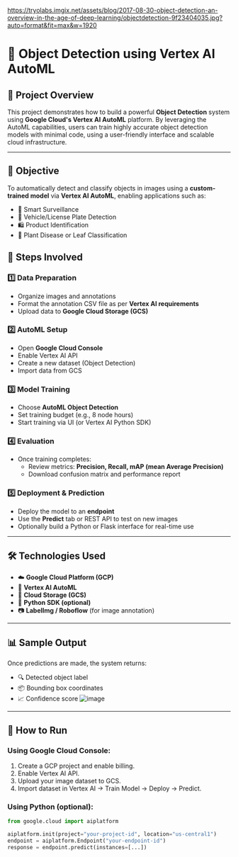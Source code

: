 https://tryolabs.imgix.net/assets/blog/2017-08-30-object-detection-an-overview-in-the-age-of-deep-learning/objectdetection-9f23404035.jpg?auto=format&fit=max&w=1920
# 🎯 Object Detection using Vertex AI AutoML

## 📘 Project Overview
This project demonstrates how to build a powerful **Object Detection** system using **Google Cloud's Vertex AI AutoML** platform. By leveraging the AutoML capabilities, users can train highly accurate object detection models with minimal code, using a user-friendly interface and scalable cloud infrastructure.

---

## 🎯 Objective
To automatically detect and classify objects in images using a **custom-trained model** via **Vertex AI AutoML**, enabling applications such as:
- 🧠 Smart Surveillance
- 🚗 Vehicle/License Plate Detection
- 🛍️ Product Identification
- 🌿 Plant Disease or Leaf Classification


## 🧠 Steps Involved

### 1️⃣ Data Preparation
- Organize images and annotations
- Format the annotation CSV file as per **Vertex AI requirements**
- Upload data to **Google Cloud Storage (GCS)**

### 2️⃣ AutoML Setup
- Open **Google Cloud Console**
- Enable Vertex AI API
- Create a new dataset (Object Detection)
- Import data from GCS

### 3️⃣ Model Training
- Choose **AutoML Object Detection**
- Set training budget (e.g., 8 node hours)
- Start training via UI (or Vertex AI Python SDK)

### 4️⃣ Evaluation
- Once training completes:
  - Review metrics: **Precision, Recall, mAP (mean Average Precision)**
  - Download confusion matrix and performance report

### 5️⃣ Deployment & Prediction
- Deploy the model to an **endpoint**
- Use the **Predict** tab or REST API to test on new images
- Optionally build a Python or Flask interface for real-time use

---

## 🛠️ Technologies Used
- ☁️ **Google Cloud Platform (GCP)**
- 🧠 **Vertex AI AutoML**
- 📁 **Cloud Storage (GCS)**
- 🐍 **Python SDK (optional)**
- 📷 **LabelImg / Roboflow** (for image annotation)

---

## 📊 Sample Output
Once predictions are made, the system returns:
- 🔍 Detected object label
- 📦 Bounding box coordinates
- 📈 Confidence score
![image](https://github.com/user-attachments/assets/0124dff3-ed10-4fa6-bcf1-09640fb6e100)

---

## 🚀 How to Run
### Using Google Cloud Console:
1. Create a GCP project and enable billing.
2. Enable Vertex AI API.
3. Upload your image dataset to GCS.
4. Import dataset in Vertex AI -> Train Model -> Deploy -> Predict.

### Using Python (optional):
```python
from google.cloud import aiplatform

aiplatform.init(project="your-project-id", location="us-central1")
endpoint = aiplatform.Endpoint("your-endpoint-id")
response = endpoint.predict(instances=[...])
